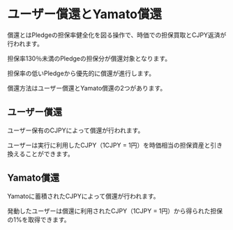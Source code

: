 # ユーザー償還とYamato償還

償還とはPledgeの担保率健全化を図る操作で、時価での担保買取とCJPY返済が行われます。

担保率130％未満のPledgeの担保分が償還対象となります。

担保率の低いPledgeから優先的に償還が進行します。

償還方法はユーザー償還とYamato償還の2つがあります。

## ユーザー償還

ユーザー保有のCJPYによって償還が行われます。

ユーザーは実行に利用したCJPY（1CJPY = 1円）を時価相当の担保資産と引き換えることができます。

## Yamato償還

Yamatoに蓄積されたCJPYによって償還が行われます。

発動したユーザーは償還に利用されたCJPY（1CJPY = 1円）から得られた担保の1%を取得できます。　　
